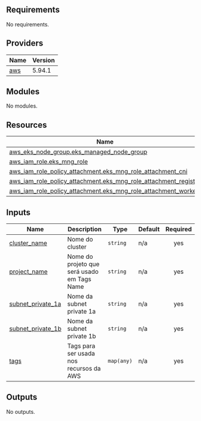 <!-- 
   Comando para gerar ao documentação do terraforms:
   terraform-docs markdown . --output-file .\README.md
-->

<!-- BEGIN_TF_DOCS -->
## Requirements

No requirements.

## Providers

| Name | Version |
|------|---------|
| <a name="provider_aws"></a> [aws](#provider\_aws) | 5.94.1 |

## Modules

No modules.

## Resources

| Name | Type |
|------|------|
| [aws_eks_node_group.eks_managed_node_group](https://registry.terraform.io/providers/hashicorp/aws/latest/docs/resources/eks_node_group) | resource |
| [aws_iam_role.eks_mng_role](https://registry.terraform.io/providers/hashicorp/aws/latest/docs/resources/iam_role) | resource |
| [aws_iam_role_policy_attachment.eks_mng_role_attachment_cni](https://registry.terraform.io/providers/hashicorp/aws/latest/docs/resources/iam_role_policy_attachment) | resource |
| [aws_iam_role_policy_attachment.eks_mng_role_attachment_registry](https://registry.terraform.io/providers/hashicorp/aws/latest/docs/resources/iam_role_policy_attachment) | resource |
| [aws_iam_role_policy_attachment.eks_mng_role_attachment_worker](https://registry.terraform.io/providers/hashicorp/aws/latest/docs/resources/iam_role_policy_attachment) | resource |

## Inputs

| Name | Description | Type | Default | Required |
|------|-------------|------|---------|:--------:|
| <a name="input_cluster_name"></a> [cluster\_name](#input\_cluster\_name) | Nome do cluster | `string` | n/a | yes |
| <a name="input_project_name"></a> [project\_name](#input\_project\_name) | Nome do projeto que será usado em Tags Name | `string` | n/a | yes |
| <a name="input_subnet_private_1a"></a> [subnet\_private\_1a](#input\_subnet\_private\_1a) | Nome da subnet private 1a | `string` | n/a | yes |
| <a name="input_subnet_private_1b"></a> [subnet\_private\_1b](#input\_subnet\_private\_1b) | Nome da subnet private 1b | `string` | n/a | yes |
| <a name="input_tags"></a> [tags](#input\_tags) | Tags para ser usada nos recursos da AWS | `map(any)` | n/a | yes |

## Outputs

No outputs.
<!-- END_TF_DOCS -->